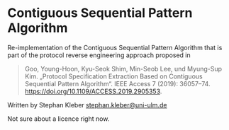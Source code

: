 # Contiguous Sequential Pattern Algorithm

Re-implementation of the Contiguous Sequential Pattern Algorithm that is part of the protocol reverse engineering 
approach proposed in 

> Goo, Young-Hoon, Kyu-Seok Shim, Min-Seob Lee, und Myung-Sup Kim. 
> „Protocol Specification Extraction Based on Contiguous Sequential Pattern Algorithm“. 
> IEEE Access 7 (2019): 36057–74. 
> https://doi.org/10.1109/ACCESS.2019.2905353.

Written by Stephan Kleber <stephan.kleber@uni-ulm.de>


Not sure about a licence right now.

